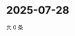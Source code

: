 # 2025-07-28

共 0 条

<!-- BEGIN ZHIHUVIDEO -->
<!-- 最后更新时间 Mon Jul 28 2025 09:04:29 GMT+0800 (China Standard Time) -->

<!-- END ZHIHUVIDEO -->
